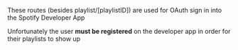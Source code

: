These routes (besides playlist/[playlistID]) are used for OAuth sign in into the Spotify Developer App 

Unfortunately the user **must be registered** on the developer app in order for their playlists to show up